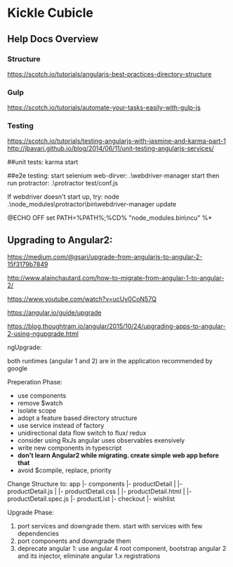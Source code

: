 # Kickle Cubicle

## Help Docs Overview

### Structure
https://scotch.io/tutorials/angularjs-best-practices-directory-structure

### Gulp
https://scotch.io/tutorials/automate-your-tasks-easily-with-gulp-js

### Testing
https://scotch.io/tutorials/testing-angularjs-with-jasmine-and-karma-part-1
http://jbavari.github.io/blog/2014/06/11/unit-testing-angularjs-services/

##unit tests:
karma start


##e2e testing:
start selenium web-dirver:
.\webdriver-manager start
then run protractor:
.\protractor test/conf.js

If webdriver doesn't start up, try:
node .\node_modules\protractor\bin\webdriver-manager update

@ECHO OFF
set PATH=%PATH%;%CD%
"node_modules\.bin\ncu" %*


## Upgrading to Angular2:
https://medium.com/@gsari/upgrade-from-angularjs-to-angular-2-15f3179b7849

http://www.alainchautard.com/how-to-migrate-from-angular-1-to-angular-2/

https://www.youtube.com/watch?v=ucUy0CoN57Q

https://angular.io/guide/upgrade

https://blog.thoughtram.io/angular/2015/10/24/upgrading-apps-to-angular-2-using-ngupgrade.html


ngUpgrade:

both runtimes (angular 1 and 2) are in the application 
recommended by google

Preperation Phase:
* use components
* remove $watch
* isolate scope
* adopt a feature based directory structure
* use service instead of factory
* unidirectional data flow
	switch to flux/ redux
* consider using RxJs 
	angular uses observables exensively
* write new components in typescript
* **don't learn Angular2 while migrating. create simple web app before that**
* avoid $compile, replace, priority

Change Structure to:
app
|- components
  |- productDetail
  | |- productDetail.js
  | |- productDetail.css
  | |- productDetail.html
  | |- productDetail.spec.js
  |- productList
  |- checkout
  |- wishlist


Upgrade Phase:
1. port services and downgrade them. start with services with few dependencies
2. port components and downgrade them
3. deprecate angular 1: use angular 4 root component, bootstrap angular 2 and its injector, eliminate angular 1.x registrations



